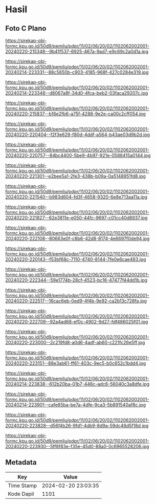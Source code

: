 # Hasil

## Foto C Plano

https://sirekap-obj-formc.kpu.go.id/50d9/pemilu/pdpr/11/02/06/20/02/1102062002001-20240220-215348--9b41f537-6925-467a-9ad7-e9c69c2a0d1a.jpg

https://sirekap-obj-formc.kpu.go.id/50d9/pemilu/pdpr/11/02/06/20/02/1102062002001-20240214-223331--88c5650b-c903-4185-968f-427c0284e319.jpg

https://sirekap-obj-formc.kpu.go.id/50d9/pemilu/pdpr/11/02/06/20/02/1102062002001-20240214-223348--d8067a8f-34d0-4fca-beb2-03faca29207c.jpg

https://sirekap-obj-formc.kpu.go.id/50d9/pemilu/pdpr/11/02/06/20/02/1102062002001-20240220-215837--b16e2fb6-a75f-4288-9e2e-ca00c2cff054.jpg

https://sirekap-obj-formc.kpu.go.id/50d9/pemilu/pdpr/11/02/06/20/02/1102062002001-20240220-220404--f2f3e629-f80d-4ddf-a564-b43ae03d9b2d.jpg

https://sirekap-obj-formc.kpu.go.id/50d9/pemilu/pdpr/11/02/06/20/02/1102062002001-20240220-220757--84bc4400-5be9-4b97-921e-0588415a0144.jpg

https://sirekap-obj-formc.kpu.go.id/50d9/pemilu/pdpr/11/02/06/20/02/1102062002001-20240220-221301--e2bee5a1-2fe3-438b-b09a-0a5148951fd8.jpg

https://sirekap-obj-formc.kpu.go.id/50d9/pemilu/pdpr/11/02/06/20/02/1102062002001-20240220-221540--b983d604-fd3f-4658-9320-6e8e713aa11a.jpg

https://sirekap-obj-formc.kpu.go.id/50d9/pemilu/pdpr/11/02/06/20/02/1102062002001-20240220-221827--62e3811e-e050-44fc-9697-c01cc40d8937.jpg

https://sirekap-obj-formc.kpu.go.id/50d9/pemilu/pdpr/11/02/06/20/02/1102062002001-20240220-222108--80663e0f-c8b6-42d8-8174-4e6697f0de94.jpg

https://sirekap-obj-formc.kpu.go.id/50d9/pemilu/pdpr/11/02/06/20/02/1102062002001-20240220-220143--f53bf68c-7110-4740-8144-7fe0e6cae483.jpg

https://sirekap-obj-formc.kpu.go.id/50d9/pemilu/pdpr/11/02/06/20/02/1102062002001-20240220-222344--59e1774b-28cf-4523-bc16-47477f44dd1b.jpg

https://sirekap-obj-formc.kpu.go.id/50d9/pemilu/pdpr/11/02/06/20/02/1102062002001-20240220-222517--16cac6eb-0ed9-4f4b-9e92-ca2b13c728fa.jpg

https://sirekap-obj-formc.kpu.go.id/50d9/pemilu/pdpr/11/02/06/20/02/1102062002001-20240220-222709--92a4ad68-ef0c-4902-9d27-fdf486025f01.jpg

https://sirekap-obj-formc.kpu.go.id/50d9/pemilu/pdpr/11/02/06/20/02/1102062002001-20240220-223000--2c219fd8-a0d6-4adf-ab60-c221fc26e5ff.jpg

https://sirekap-obj-formc.kpu.go.id/50d9/pemilu/pdpr/11/02/06/20/02/1102062002001-20240220-223151--88e3ab61-ff61-403c-9ec5-b0c652c1bdd4.jpg

https://sirekap-obj-formc.kpu.go.id/50d9/pemilu/pdpr/11/02/06/20/02/1102062002001-20240214-223838--612b20ba-01b7-446c-adc6-56040c3a8dfe.jpg

https://sirekap-obj-formc.kpu.go.id/50d9/pemilu/pdpr/11/02/06/20/02/1102062002001-20240214-223901--cafe65ba-be7a-4dfe-9ca3-5b891540af8c.jpg

https://sirekap-obj-formc.kpu.go.id/50d9/pemilu/pdpr/11/02/06/20/02/1102062002001-20240220-223828--d56f4b26-9fd1-4db9-8d9a-59dc48d5f18d.jpg

https://sirekap-obj-formc.kpu.go.id/50d9/pemilu/pdpr/11/02/06/20/02/1102062002001-20240220-223930--5ff8f83e-f35e-45d0-88a0-0c6965528206.jpg


## Metadata

| Key        | Value               |
| ---------- | ------------------- |
| Time Stamp | 2024-02-20 23:03:35 |
| Kode Dapil | 1101                |



